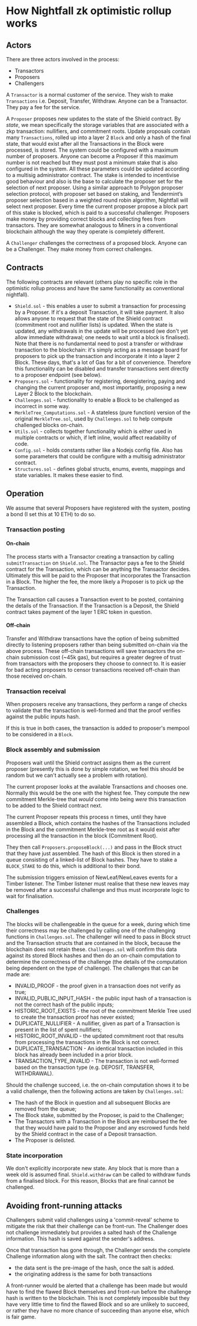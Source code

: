 # How Nightfall zk optimistic rollup works

## Actors

There are three actors involved in the process:

- Transactors
- Proposers
- Challengers

A `Transactor` is a normal customer of the service. They wish to make `Transactions` i.e. Deposit,
Transfer, Withdraw. Anyone can be a Transactor. They pay a fee for the service.

A `Proposer` proposes new updates to the state of the Shield contract. By _state_, we mean
specifically the storage variables that are associated with a zkp transaction: nullifiers, and
commitment roots. Update proposals contain many `Transactions`, rolled up into a layer 2 `Block` and
only a hash of the final state, that would exist after all the Transactions in the Block were
processed, is stored. The system could be configured with a maximum number of proposers. Anyone can
become a Proposer if this maximum number is not reached but they must post a minimum stake that is
also configured in the system. All these parameters could be updated according to a multisig
administrator contract. The stake is intended to incentivise good behaviour and also is the base to
calculate the proposer set for the selection of next proposer. Using a similar approach to Polygon
proposer selection protocol, with proposer set based on staking, and Tendermint’s proposer selection
based in a weighted round robin algorithm, Nightfall will select next proposer. Every time the
current proposer propose a block part of this stake is blocked, which is paid to a successful
challenger. Proposers make money by providing correct blocks and collecting fees from transactors.
They are somewhat analogous to Miners in a conventional blockchain although the way they operate is
completely different.

A `Challenger` challenges the correctness of a proposed block. Anyone can be a Challenger. They make
money from correct challenges.

## Contracts

The following contracts are relevant (others play no specific role in the optimistic rollup process
and have the same functionality as conventional nightfall).

- `Shield.sol` - this enables a user to submit a transaction for processing by a Proposer. If it's a
  deposit Transaction, it will take payment. It also allows anyone to request that the state of the
  Shield contract (commitment root and nullifier lists) is updated. When the state is updated, any
  withdrawals in the update will be processed (we don't yet allow immediate withdrawal; one needs to
  wait until a block is finalised). Note that there is no fundamental need to post a transfer or
  withdraw transaction to the blockchain: it's simply acting as a message board for proposers to
  pick up the transaction and incorporate it into a layer 2 Block. These days, that's a lot of Gas
  for a bit of convenience. Therefore this functionality can be disabled and transfer transactions
  sent directly to a proposer endpoint (see below).
- `Proposers.sol` - functionality for registering, deregistering, paying and changing the current
  proposer and, most importantly, proposing a new Layer 2 Block to the blockchain.
- `Challenges.sol` - functionality to enable a Block to be challenged as incorrect in some way.
- `MerkleTree_Computations.sol` - A stateless (pure function) version of the original
  `MerkleTree.sol`, used by `Challenges.sol` to help compute challenged blocks on-chain.
- `Utils.sol` - collects together functionality which is either used in multiple contracts or which,
  if left inline, would affect readability of code.
- `Config.sol` - holds constants rather like a Nodejs config file. Also has some parameters that
  could be configure with a multisig administrator contract.
- `Structures.sol` - defines global structs, enums, events, mappings and state variables. It makes
  these easier to find.

## Operation

We assume that several Proposers have registered with the system, posting a bond (I set this at 10
ETH) to do so.

### Transaction posting

#### **On-chain**

The process starts with a Transactor creating a transaction by calling `submitTransaction` on
`Shield.sol`. The Transactor pays a fee to the Shield contract for the Transaction, which can be
anything the Transactor decides. Ultimately this will be paid to the Proposer that incorporates the
Transaction in a Block. The higher the fee, the more likely a Proposer is to pick up the
Transaction.

The Transaction call causes a Transaction event to be posted, containing the details of the
Transaction. If the Transaction is a Deposit, the Shield contract takes payment of the layer 1 ERC
token in question.

#### **Off-chain**

Transfer and Withdraw transactions have the option of being submitted directly to listening
proposers rather than being submitted on-chain via the above process. These off-chain transactions
will save transactors the on-chain submission cost (~45k gas), but requires a greater degree of
trust from transactors with the proposers they choose to connect to. It is easier for bad acting
proposers to censor transactions received off-chain than those received on-chain.

### Transaction receival

When proposers receive any transactions, they perform a range of checks to validate that the
transaction is well-formed and that the proof verifies against the public inputs hash.

If this is true in both cases, the transaction is added to proposer's mempool to be considered in a
`Block`.

### Block assembly and submission

Proposers wait until the Shield contract assigns them as the current proposer (presently this is
done by simple rotation, we feel this should be random but we can't actually see a problem with
rotation).

The current proposer looks at the available Transactions and chooses one. Normally this would be the
one with the highest fee. They compute the new commitment Merkle-tree that _would_ come into being
_were_ this transaction to be added to the Shield contract next.

The current Proposer repeats this process n times, until they have assembled a Block, which contains
the hashes of the Transactions included in the Block and the commitment Merkle-tree root as it would
exist after processing all the transaction in the block (Commitment Root).

They then call `Proposers.proposeBlock(...)` and pass in the Block struct that they have just
assembled. The hash of this Block is then stored in a queue consisting of a linked-list of Block
hashes. They have to stake a `BLOCK_STAKE` to do this, which is additional to their bond.

The submission triggers emission of NewLeaf/NewLeaves events for a Timber listener. The Timber
listener must realise that these new leaves may be removed after a successful challenge and thus
must incorporate logic to wait for finalisation.

### Challenges

The blocks will be challengeable in the queue for a week, during which time their correctness may be
challenged by calling one of the challenging functions in `Challenges.sol`. The challenger will need
to pass in Block struct and the Transaction structs that are contained in the block, because the
blockchain does not retain these. `Challenges.sol` will confirm this data against its stored Block
hashes and then do an on-chain computation to determine the correctness of the challenge (the
details of the computation being dependent on the type of challenge). The challenges that can be
made are:

- INVALID_PROOF - the proof given in a transaction does not verify as true;
- INVALID_PUBLIC_INPUT_HASH - the public input hash of a transaction is not the correct hash of the
  public inputs;
- HISTORIC_ROOT_EXISTS - the root of the commitment Merkle Tree used to create the transaction proof
  has never existed;
- DUPLICATE_NULLIFIER - A nullifier, given as part of a Transaction is present in the list of spent
  nullifiers;
- HISTORIC_ROOT_INVALID - the updated commitment root that results from processing the transactions
  in the Block is not correct.
- DUPLICATE_TRANSACTION - An identical transaction included in this block has already been included
  in a prior block.
- TRANSACTION_TYPE_INVALID - The transaction is not well-formed based on the transaction type (e.g.
  DEPOSIT, TRANSFER, WITHDRAWAL).

Should the challenge succeed, i.e. the on-chain computation shows it to be a valid challenge, then
the following actions are taken by `Challenges.sol`:

- The hash of the Block in question and all subsequent Blocks are removed from the queue;
- The Block stake, submitted by the Proposer, is paid to the Challenger;
- The Transactors with a Transaction in the Block are reimbursed the fee that they would have paid
  to the Proposer and any escrowed funds held by the Shield contract in the case of a Deposit
  transaction.
- The Proposer is delisted.

### State incorporation

We don't explicitly incorporate new state. Any block that is more than a week old is assumed final.
`Shield.withdraw` can be called to withdraw funds from a finalised block. For this reason, Blocks
that are final cannot be challenged.

## Avoiding front-running attacks

Challengers submit valid challenges using a 'commit-reveal' scheme to mitigate the risk that their
challenge can be front-run. The Challenger does not challenge immediately but provides a salted hash
of the Challenge information. This hash is saved against the sender's address.

Once that transaction has gone through, the Challenger sends the complete Challenge information
along with the salt. The contract then checks:

- the data sent is the pre-image of the hash, once the salt is added.
- the originating address is the same for both transactions

A front-runner would be alerted that a challenge has been made but would have to find the flawed
Block themselves and front-run before the challenge hash is written to the blockchain. This is not
completely impossible but they have very little time to find the flawed Block and so are unlikely to
succeed, or rather they have no more chance of succeeding than anyone else, which is fair game.
